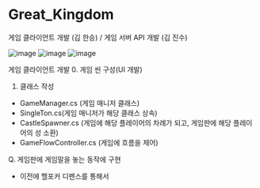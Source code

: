 # Great_Kingdom
게임 클라이언트 개발 (김 한승) / 게임 서버 API 개발 (김 진수) 

![image](https://github.com/Kor-HanS/Great_Kingdom/assets/99121615/7282dcfe-4fc7-43d0-9133-e946eec23315)
![image](https://github.com/Kor-HanS/Great_Kingdom/assets/99121615/2864cec6-9db4-4267-90ab-981336494da1)
![image](https://github.com/Kor-HanS/Great_Kingdom/assets/99121615/99714ca5-f182-4dcf-99b2-d50184c3d644)



게임 클라이언트 개발
0. 게임 씬 구성(UI 개발)
1. 클래스 작성
- GameManager.cs (게임 매니저 클래스)
- SingleTon.cs(게임 매니저가 해당 클래스 상속)
- CastleSpawner.cs (게임에 해당 플레이어의 차례가 되고, 게임판에 해당 플레이어의 성 소환)
- GameFlowController.cs (게임에 흐름을 제어)


Q. 게임판에 게임말을 놓는 동작에 구현
- 이전에 헬포커 디펜스를 통해서
